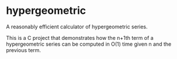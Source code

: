 # hypergeometric

A reasonably efficient calculator of hypergeometric series.

This is a C project that demonstrates how the n+1th term of a hypergeometric
series can be computed in O(1) time given n and the previous term.
